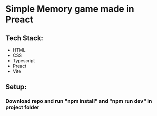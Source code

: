 <h1>Simple Memory game made in Preact</h1>

<h2>Tech Stack:</h2>
<ul>
    <li>HTML</li>
    <li>CSS</li>
    <li>Typescript</li>
    <li>Preact</li>
    <li>Vite</li>
</ul>

<h2>Setup:</h2>
<h3>Download repo and run "npm install" and "npm run dev" in project folder</h3>